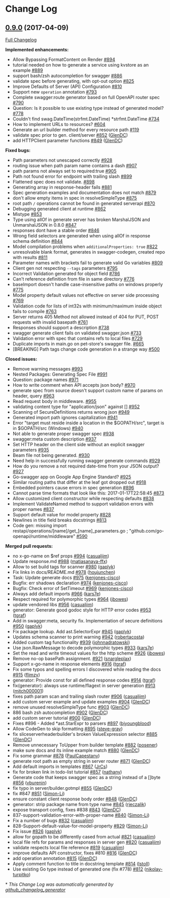 # Change Log

## [0.9.0](https://github.com/Djarvur/go-swagger/tree/0.9.0) (2017-04-09)
[Full Changelog](https://github.com/Djarvur/go-swagger/compare/0.8.0...0.9.0)

**Implemented enhancements:**

- Allow Bypassing FormatContent on Render [\#894](https://github.com/Djarvur/go-swagger/issues/894)
- tutorial needed on how to generate a service using kvstore as an example [\#889](https://github.com/Djarvur/go-swagger/issues/889)
- support bash/zsh autocompletion for swagger [\#886](https://github.com/Djarvur/go-swagger/issues/886)
- validate spec before generating, with opt-out option [\#825](https://github.com/Djarvur/go-swagger/issues/825)
- Improve Defaults of Server \(API\) Configuration [\#810](https://github.com/Djarvur/go-swagger/issues/810)
- Support new `operation` annotation [\#793](https://github.com/Djarvur/go-swagger/issues/793)
- Complete swagger:route generator based on full OpenAPI router spec [\#790](https://github.com/Djarvur/go-swagger/issues/790)
- Question: Is it possible to use existing type instead of generated model? [\#778](https://github.com/Djarvur/go-swagger/issues/778)
- Couldn't find swag.DateTime\(strfmt.DateTime\) \*strfmt.DateTime [\#734](https://github.com/Djarvur/go-swagger/issues/734)
- How to implement URLs to resources? [\#604](https://github.com/Djarvur/go-swagger/issues/604)
- Generate an url builder method for every resource path [\#119](https://github.com/Djarvur/go-swagger/issues/119)
- validate spec prior to gen. client/server [\#852](https://github.com/Djarvur/go-swagger/pull/852) ([GlenDC](https://github.com/GlenDC))
- add HTTPClient parameter functions [\#849](https://github.com/Djarvur/go-swagger/pull/849) ([GlenDC](https://github.com/GlenDC))

**Fixed bugs:**

- Path parameters not unescaped correctly [\#928](https://github.com/Djarvur/go-swagger/issues/928)
- routing issue when path param name contains a dash [\#907](https://github.com/Djarvur/go-swagger/issues/907)
- path params not always set to required:true [\#905](https://github.com/Djarvur/go-swagger/issues/905)
- Path not found error for endpoint with trailing slash [\#899](https://github.com/Djarvur/go-swagger/issues/899)
- Flattened spec does not validate. [\#898](https://github.com/Djarvur/go-swagger/issues/898)
- Generating array in response-header fails [\#881](https://github.com/Djarvur/go-swagger/issues/881)
- Spec generation examples and documentation does not match [\#879](https://github.com/Djarvur/go-swagger/issues/879)
- don't allow empty items in spec in resolveSimpleType [\#875](https://github.com/Djarvur/go-swagger/issues/875)
- root path `/` operations cannot be found in generated serverapi [\#870](https://github.com/Djarvur/go-swagger/issues/870)
- Debugging generated client at runtime [\#862](https://github.com/Djarvur/go-swagger/issues/862)
- Mistype [\#853](https://github.com/Djarvur/go-swagger/issues/853)
- Type using allOf in generate server has broken MarshalJSON and UnmarshalJSON in 0.8.0 [\#847](https://github.com/Djarvur/go-swagger/issues/847)
- responses dont have a stable order [\#846](https://github.com/Djarvur/go-swagger/issues/846)
- Wrong field selectors are generated when using allOf in response schema definition [\#844](https://github.com/Djarvur/go-swagger/issues/844)
- Model compilation problems when `additionalProperties: true` [\#822](https://github.com/Djarvur/go-swagger/issues/822)
- unresolvable blank format, generates in swagger-codegen, created repo with results [\#811](https://github.com/Djarvur/go-swagger/issues/811)
- Parameter names with brackets fail to generate valid Go variables [\#809](https://github.com/Djarvur/go-swagger/issues/809)
- Client gen not respecting `--tags` parameters [\#795](https://github.com/Djarvur/go-swagger/issues/795)
- Incorrect Validation generated for object field [\#786](https://github.com/Djarvur/go-swagger/issues/786)
- Can't reference definition from file in same directory [\#776](https://github.com/Djarvur/go-swagger/issues/776)
- baseImport doesn't handle case-insensitive paths on windows properly [\#775](https://github.com/Djarvur/go-swagger/issues/775)
- Model property default values not effective on server side processing [\#769](https://github.com/Djarvur/go-swagger/issues/769)
- Validation code for lists of int32s with minimum/maximum inside object fails to compile [\#763](https://github.com/Djarvur/go-swagger/issues/763)
- Server returns 405 Method not allowed instead of 404 for PUT, POST requests with invalid basepath [\#761](https://github.com/Djarvur/go-swagger/issues/761)
- Responses should support a description [\#738](https://github.com/Djarvur/go-swagger/issues/738)
- swagger generate client fails on validated swagger.json [\#733](https://github.com/Djarvur/go-swagger/issues/733)
- Validation error with spec that contains refs to local files [\#729](https://github.com/Djarvur/go-swagger/issues/729)
- Duplicate imports in main.go on pet-store's swagger file. [\#665](https://github.com/Djarvur/go-swagger/issues/665)
- \[BREAKING\] Path tags change code generation in a strange way [\#500](https://github.com/Djarvur/go-swagger/issues/500)

**Closed issues:**

- Remove warning messages [\#993](https://github.com/Djarvur/go-swagger/issues/993)
- Nested Packages: Generating Spec File [\#991](https://github.com/Djarvur/go-swagger/issues/991)
- Question: package names [\#971](https://github.com/Djarvur/go-swagger/issues/971)
- How to write comment when API accepts json body? [\#970](https://github.com/Djarvur/go-swagger/issues/970)
- generate spec from source doesn't support custom name of params on header, query [\#963](https://github.com/Djarvur/go-swagger/issues/963)
- Read request body in middleware. [\#955](https://github.com/Djarvur/go-swagger/issues/955)
- validating content type for "application/json" against \[\] [\#952](https://github.com/Djarvur/go-swagger/issues/952)
- Scanning of SecureDefinitions returns wrong json   [\#949](https://github.com/Djarvur/go-swagger/issues/949)
- Generated import path ignores capitalization [\#941](https://github.com/Djarvur/go-swagger/issues/941)
- Error "target must reside inside a location in the $GOPATH/src", target is in $GOPATH/src \(Windows\) [\#940](https://github.com/Djarvur/go-swagger/issues/940)
- Not able to generate proper swagger spec [\#938](https://github.com/Djarvur/go-swagger/issues/938)
- swagger:meta custom description [\#937](https://github.com/Djarvur/go-swagger/issues/937)
- Set HTTP header on the client side without an explicit swagger parameters [\#935](https://github.com/Djarvur/go-swagger/issues/935)
- Beam file not being generated. [\#930](https://github.com/Djarvur/go-swagger/issues/930)
- Need help in successfully running swagger generate commands [\#929](https://github.com/Djarvur/go-swagger/issues/929)
- How do you remove a not required date-time from your JSON output? [\#927](https://github.com/Djarvur/go-swagger/issues/927)
- Go-swagger app on Google App Engine Standard? [\#925](https://github.com/Djarvur/go-swagger/issues/925)
- Similar routing paths that differ at the leaf got dropped out  [\#918](https://github.com/Djarvur/go-swagger/issues/918)
- Embedded pointers cause errors in spec generation [\#896](https://github.com/Djarvur/go-swagger/issues/896)
- Cannot parse time formats that look like this: 2017-01-17T22:58:45 [\#873](https://github.com/Djarvur/go-swagger/issues/873)
- Allow customized client constructor while respecting defaults [\#838](https://github.com/Djarvur/go-swagger/issues/838)
- Implement ValidateNamed method to support validation errors with proper names [\#837](https://github.com/Djarvur/go-swagger/issues/837)
- Support default value for model property [\#828](https://github.com/Djarvur/go-swagger/issues/828)
- Newlines in title field breaks docstrings [\#813](https://github.com/Djarvur/go-swagger/issues/813)
- Code gen: missing import restapi/operations/\[name\]/get\_\[name\]\_parameters.go ; "github.com/go-openapi/runtime/middleware" [\#590](https://github.com/Djarvur/go-swagger/issues/590)

**Merged pull requests:**

- no x-go-name on $ref props [\#994](https://github.com/Djarvur/go-swagger/pull/994) ([casualjim](https://github.com/casualjim))
- Update response.md [\#988](https://github.com/Djarvur/go-swagger/pull/988) ([matiasanaya-ffx](https://github.com/matiasanaya-ffx))
- Allow to set build tags for scanner [\#980](https://github.com/Djarvur/go-swagger/pull/980) ([gaplyk](https://github.com/gaplyk))
- Fix links in docs/README.md [\#978](https://github.com/Djarvur/go-swagger/pull/978) ([houjunchen](https://github.com/houjunchen))
- Task: Update generate docs [\#975](https://github.com/Djarvur/go-swagger/pull/975) ([kenjones-cisco](https://github.com/kenjones-cisco))
- Bugfix: err shadows declaration [\#974](https://github.com/Djarvur/go-swagger/pull/974) ([kenjones-cisco](https://github.com/kenjones-cisco))
- Bugfix: Check error of SetTimeout [\#969](https://github.com/Djarvur/go-swagger/pull/969) ([kenjones-cisco](https://github.com/kenjones-cisco))
- Always add default imports [\#966](https://github.com/Djarvur/go-swagger/pull/966) ([kars7e](https://github.com/kars7e))
- Respect required for polymorphic types [\#964](https://github.com/Djarvur/go-swagger/pull/964) ([jbowes](https://github.com/jbowes))
- update vendored libs [\#956](https://github.com/Djarvur/go-swagger/pull/956) ([casualjim](https://github.com/casualjim))
- generator: Generate good godoc style for HTTP error codes [\#953](https://github.com/Djarvur/go-swagger/pull/953) ([tgraf](https://github.com/tgraf))
- Add  in swagger:meta, security fix. Implementation of secure definitions [\#950](https://github.com/Djarvur/go-swagger/pull/950) ([gaplyk](https://github.com/gaplyk))
- Fix package lookup. Add ast.SelectorExpr [\#945](https://github.com/Djarvur/go-swagger/pull/945) ([gaplyk](https://github.com/gaplyk))
- Updates schema scanner to print warning [\#942](https://github.com/Djarvur/go-swagger/pull/942) ([robertacosta](https://github.com/robertacosta))
- Added custom tag functionality [\#939](https://github.com/Djarvur/go-swagger/pull/939) ([johnnadratowski](https://github.com/johnnadratowski))
- Use json.RawMessage to decode polymorphic types [\#933](https://github.com/Djarvur/go-swagger/pull/933) ([kars7e](https://github.com/kars7e))
- Set the read and write timeout values for the http scheme [\#926](https://github.com/Djarvur/go-swagger/pull/926) ([jbowes](https://github.com/jbowes))
- Remove no-op basePath assignment. [\#921](https://github.com/Djarvur/go-swagger/pull/921) ([snargleplax](https://github.com/snargleplax))
- Support x-go-name in response elements [\#916](https://github.com/Djarvur/go-swagger/pull/916) ([tgraf](https://github.com/tgraf))
- Fix some typos and spelling errors I discovered while reading the docs [\#915](https://github.com/Djarvur/go-swagger/pull/915) ([flimzy](https://github.com/flimzy))
- generator: Provide const for all defined response codes [\#914](https://github.com/Djarvur/go-swagger/pull/914) ([tgraf](https://github.com/tgraf))
- fix\(generator\): always use runtime/flagext in server generation [\#913](https://github.com/Djarvur/go-swagger/pull/913) ([mitch000001](https://github.com/mitch000001))
- fixes path param scan and trailing slash router [\#906](https://github.com/Djarvur/go-swagger/pull/906) ([casualjim](https://github.com/casualjim))
- add custom server example and update examples [\#904](https://github.com/Djarvur/go-swagger/pull/904) ([GlenDC](https://github.com/GlenDC))
- remove unused resolveSimpleType func [\#903](https://github.com/Djarvur/go-swagger/pull/903) ([GlenDC](https://github.com/GlenDC))
- 886 bash zsh autocompletion [\#902](https://github.com/Djarvur/go-swagger/pull/902) ([GlenDC](https://github.com/GlenDC))
- add custom server tutorial [\#900](https://github.com/Djarvur/go-swagger/pull/900) ([GlenDC](https://github.com/GlenDC))
- Fixes \#896 - Added \*ast.StarExpr to parsers [\#897](https://github.com/Djarvur/go-swagger/pull/897) ([bjyoungblood](https://github.com/bjyoungblood))
- Allow CodeGen to skip formatting [\#895](https://github.com/Djarvur/go-swagger/pull/895) ([steve-gray](https://github.com/steve-gray))
- fix sliceserverheaderbuilder's broken ValueExpression selector [\#885](https://github.com/Djarvur/go-swagger/pull/885) ([GlenDC](https://github.com/GlenDC))
- Remove unnecessary ToUpper from builder template [\#882](https://github.com/Djarvur/go-swagger/pull/882) ([posener](https://github.com/posener))
- make sure docs and its inline example match [\#880](https://github.com/Djarvur/go-swagger/pull/880) ([GlenDC](https://github.com/GlenDC))
- Fix some grammar [\#878](https://github.com/Djarvur/go-swagger/pull/878) ([PaulCapestany](https://github.com/PaulCapestany))
- generate root path as empty string in server router [\#871](https://github.com/Djarvur/go-swagger/pull/871) ([GlenDC](https://github.com/GlenDC))
- Add default imports in templates [\#867](https://github.com/Djarvur/go-swagger/pull/867) ([JrCs](https://github.com/JrCs))
- fix for broken link in todo-list tutorial [\#857](https://github.com/Djarvur/go-swagger/pull/857) ([nathany](https://github.com/nathany))
- Generate code that keeps swagger spec as a string instead of a \[\]byte [\#856](https://github.com/Djarvur/go-swagger/pull/856) ([vburenin](https://github.com/vburenin))
- fix typo in server/builder.gotmpl [\#855](https://github.com/Djarvur/go-swagger/pull/855) ([GlenDC](https://github.com/GlenDC))
- fix \#847 [\#851](https://github.com/Djarvur/go-swagger/pull/851) ([Simon-Li](https://github.com/Simon-Li))
- ensure constant client response body order [\#848](https://github.com/Djarvur/go-swagger/pull/848) ([GlenDC](https://github.com/GlenDC))
- generator: strip package name from type name [\#845](https://github.com/Djarvur/go-swagger/pull/845) ([rjeczalik](https://github.com/rjeczalik))
- expose transport config, fixes \#838 [\#843](https://github.com/Djarvur/go-swagger/pull/843) ([GlenDC](https://github.com/GlenDC))
- 837-support-validation-error-with-proper-name [\#840](https://github.com/Djarvur/go-swagger/pull/840) ([Simon-Li](https://github.com/Simon-Li))
- Fix a number of bugs [\#832](https://github.com/Djarvur/go-swagger/pull/832) ([casualjim](https://github.com/casualjim))
- 828-Support-default-value-for-model-property [\#829](https://github.com/Djarvur/go-swagger/pull/829) ([Simon-Li](https://github.com/Simon-Li))
- Fix issue [\#826](https://github.com/Djarvur/go-swagger/pull/826) ([gaplyk](https://github.com/gaplyk))
- allow for gopath to be differently cased from actual [\#821](https://github.com/Djarvur/go-swagger/pull/821) ([casualjim](https://github.com/casualjim))
- local file refs for params and responses in server gen [\#820](https://github.com/Djarvur/go-swagger/pull/820) ([casualjim](https://github.com/casualjim))
- validate respects local file reference [\#819](https://github.com/Djarvur/go-swagger/pull/819) ([casualjim](https://github.com/casualjim))
- improve defaults API constructor, fixes \#810 [\#816](https://github.com/Djarvur/go-swagger/pull/816) ([GlenDC](https://github.com/GlenDC))
- add operation annotation [\#815](https://github.com/Djarvur/go-swagger/pull/815) ([GlenDC](https://github.com/GlenDC))
- Apply comment function to title in docstring template [\#814](https://github.com/Djarvur/go-swagger/pull/814) ([lstoll](https://github.com/lstoll))
- Use existing Go type instead of generated one \(fix \#778\) [\#812](https://github.com/Djarvur/go-swagger/pull/812) ([nikolay-turpitko](https://github.com/nikolay-turpitko))

\* *This Change Log was automatically generated by [github_changelog_generator](https://github.com/skywinder/Github-Changelog-Generator)*
